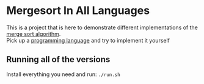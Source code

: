 # Mergesort In All Languages

This is a project that is here to demonstrate different implementations of the [merge sort algorithm](https://en.wikipedia.org/wiki/Merge_sort).<br>
Pick up a [programming language](https://en.wikipedia.org/wiki/List_of_programming_languages) and try to implement it yourself

  
## Running all of the versions
 
 Install everything you need and run: `./run.sh`

